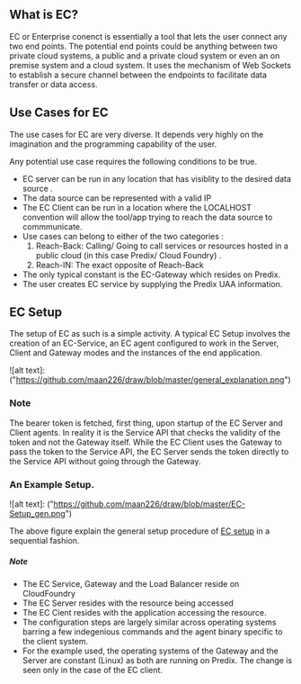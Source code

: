 ## What is EC?
EC or Enterprise conenct is essentially a tool that lets the user connect any two end points. The potential end points could be anything between two private cloud systems, a public and a private cloud system or even an on premise system and a cloud system. It uses the mechanism of Web Sockets to establish a secure channel between the endpoints to facilitate data transfer or data access.
## Use Cases for EC
The use cases for EC are very diverse. It depends very highly on the imagination and the programming capability of the user.

Any potential use case requires the following conditions to be true.
* EC server can be run in any location that has visiblity to the desired data source .
* The data source can be represented with a valid IP
* The EC Client can be run in a location where the LOCALHOST convention will allow the tool/app trying to reach the data source to commmunicate.
* Use cases can belong to either of the two categories  :
    1. Reach-Back: Calling/ Going to call services or resources hosted in a public cloud (in this case Predix/ Cloud Foundry) .
    2. Reach-IN: The exact opposite of Reach-Back
* The only typical constant is the EC-Gateway which resides on Predix. 
* The user creates EC service by supplying the Predix UAA information.


## EC Setup
The setup of EC as such is a simple activity.
A typical EC Setup involves the creation of an EC-Service, an EC agent configured to work in the Server, Client and Gateway modes and the instances of the end application.

![alt text]: ("https://github.com/maan226/draw/blob/master/general_explanation.png")

### Note
The bearer token is fetched, first thing, upon startup of the EC Server and Client agents. In reality it is the Service API that checks the validity of the token and not the Gateway itself. 
While the EC Client uses the Gateway to pass the token to the Service API, the EC Server sends the token directly to the Service API without going through the Gateway. 

### An Example Setup.

![alt text]: ("https://github.com/maan226/draw/blob/master/EC-Setup_gen.png") 

The above figure explain the general setup procedure of [EC setup] in a sequential fashion.

[EC setup]: (https://github.com/maan226/draw/blob/master/ec_setup_steps.md)

##### Note
* The EC Service, Gateway and the Load Balancer reside on CloudFoundry
* The EC Server resides with the resource being accessed
* The EC Cient resides with the application accessing the resource.
* The configuration steps are largely similar across operating systems barring a few indegenious commands and the agent binary specific to the client system.
* For the example used, the operating systems of the Gateway and the Server are constant (Linux) as both are running on Predix. The change is seen only in the case of the EC client.
